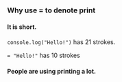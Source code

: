 ### Why use = to denote print

#### It is short.

`console.log("Hello!")` has 21 strokes.

`= "Hello!"` has 10 strokes

#### People are using printing a lot.
